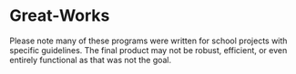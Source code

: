 # Great-Works
Please note many of these programs were written for school projects with specific guidelines. The final product may not be robust, efficient, or even entirely functional as that was not the goal.